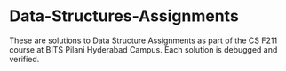 # Data-Structures-Assignments
These are solutions to Data Structure Assignments as part of the CS F211 course at BITS Pilani Hyderabad Campus.
Each solution is debugged and verified.
